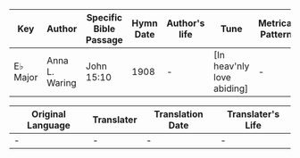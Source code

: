 Key | Author   | Specific Bible Passage     |Hymn Date |Author's life |Tune |Metrical Pattern   |Composer/Source
-- | --------- | ---------------------------|----------|--------------|-----|-------------------|-------------  
E♭ Major |Anna L. Waring |John 15:10 |1908 |- |[In heav'nly love abiding] |- |Mendelssohn-Bartholdy

Original Language | Translater | Translation Date   | Translater's Life  
----------------- | --------- | --------------------|-------------     
\- |- |- |-
